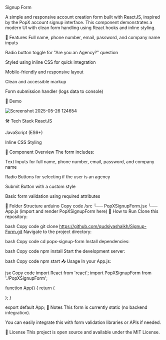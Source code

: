  Signup Form
 
A simple and responsive account creation form built with ReactJS, inspired by the PopX account signup interface. This component demonstrates a modern UI with clean form handling using React hooks and inline styling.

🚀 Features
Full name, phone number, email, password, and company name inputs

Radio button toggle for "Are you an Agency?" question

Styled using inline CSS for quick integration

Mobile-friendly and responsive layout

Clean and accessible markup

Form submission handler (logs data to console)

📸 Demo


![Screenshot 2025-05-26 124654](https://github.com/user-attachments/assets/58e42e14-1860-44fa-b089-7788365b7021)


🛠️ Tech Stack
ReactJS

JavaScript (ES6+)

Inline CSS Styling

🧩 Component Overview
The form includes:

Text Inputs for full name, phone number, email, password, and company name

Radio Buttons for selecting if the user is an agency

Submit Button with a custom style

Basic form validation using required attributes

📂 Folder Structure
arduino
Copy code
/src
  └── PopXSignupForm.jsx
  └── App.js (import and render PopXSignupForm here)
🧪 How to Run
Clone this repository:

bash
Copy code
git clone https://github.com/qudsiyashaikh/Signup-Form.git
Navigate to the project directory:

bash
Copy code
cd popx-signup-form
Install dependencies:

bash
Copy code
npm install
Start the development server:

bash
Copy code
npm start
📥 Usage
In your App.js:

jsx
Copy code
import React from 'react';
import PopXSignupForm from './PopXSignupForm';

function App() {
  return (
    <div>
      <PopXSignupForm />
    </div>
  );
}

export default App;
📌 Notes
This form is currently static (no backend integration).

You can easily integrate this with form validation libraries or APIs if needed.

📄 License
This project is open source and available under the MIT License.

